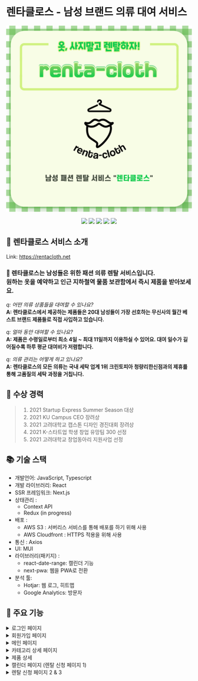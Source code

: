 # 렌타클로스 - 남성 브랜드 의류 대여 서비스

<p align='center'>
<img width="700"  alt="readMeImg1" src="./public/readme/readme1.jpg">
</p>

<p align='center'>
  <img src='https://img.shields.io/badge/react-%2320232a.svg?style=for-the-badge&logo=react&logoColor=%2361DAFB'/>
  <img src='https://img.shields.io/badge/typescript-%23007ACC.svg?style=for-the-badge&logo=typescript&logoColor=white'>
  <img src='https://img.shields.io/badge/Next-black?style=for-the-badge&logo=next.js&logoColor=white'/>
  <img src='https://img.shields.io/badge/MUI-%230081CB.svg?style=for-the-badge&logo=material-ui&logoColor=white'/>
    <img src='https://img.shields.io/badge/MongoDB-%234ea94b.svg?style=for-the-badge&logo=mongodb&logoColor=white'>
</p>

## 🎅 렌타클로스 서비스 소개

Link: https://rentacloth.net

### 🧥 렌타클로스는 남성들은 위한 패션 의류 렌탈 서비스입니다. <br>원하는 옷을 예약하고 인근 지하철역 물품 보관함에서 즉시 제품을 받아보세요.

_q: 어떤 의류 상품들을 대여할 수 있나요?_<br>
**A: 렌타클로스에서 제공하는 제품들은 20대 남성들이 가장 선호하는 무신사의 월간 베스트 브랜드 제품들로 직접 사입하고 있습니다.**

_q: 얼마 동안 대여할 수 있나요?_<br>
**A: 제품은 수령일로부터 최소 4일 ~ 최대 11일까지 이용하실 수 있어요. 대여 일수가 길어질수록 하루 평균 대여비가 저렴합니다.**

_q: 의류 관리는 어떻게 하고 있나요?_<br>
**A: 렌타클로스의 모든 의류는 국내 세탁 업계 1위 크린토피아 청량리한신점과의 제휴를 통해 고품질의 세탁 과정을 거칩니다.**

## 🏅 수상 경력

> 1. 2021 Startup Express Summer Season 대상
> 2. 2021 KU Campus CEO 장려상
> 3. 2021 고려대학교 캡스톤 디자인 경진대회 장려상
> 4. 2021 K-스타트업 학생 창업 유망팀 300 선정
> 5. 2021 고려대학교 창업동아리 지원사업 선정

## 📚 기술 스택

-   개발언어: JavaScript, Typescript
-   개발 라이브러리: React
-   SSR 프레임워크: Next.js
-   상태관리 :
    -   Context API
    -   Redux (in progress)
-   배포 :
    -   AWS S3 : 서버리스 서비스를 통해 배포를 하기 위해 사용
    -   AWS Cloudfront : HTTPS 적용을 위해 사용
-   통신 : Axios
-   UI: MUI
-   라이브러리(패키지) :
    -   react-date-range: 캘린더 기능
    -   next-pwa: 웹을 PWA로 전환
-   분석 툴:
    -   Hotjar: 웹 로그, 히트맵
    -   Google Analytics: 방문자

## 📌 주요 기능

<details>
<summary>로그인 페이지</summary>
<div markdown="1">
JWT 토큰 방식으로 토큰을 발급받고 LocalStorage에 저장하여 사용한다.
</div>
<img width="500" src="./public/readme/login.png"></img>
</details>
<details>
<summary>회원가입 페이지</summary>
<div markdown="1">
- 로그인할떄 사용할 이메일과 비밀번호, 그리고 알림톡을 위한 연락척를 설정한다.<br>
- 필수 이용약관 동의를 요청한다.
</div>
<img width="500" src="./public/readme/signup.png"></img>
</details>
<details>
<summary>메인 페이지</summary>
<div markdown="1">
메인 페이지는 다음과 같은 영역으로 나뉜다. <br>
- 최상단: 서비스 소개나 이용 방법 페이지로 이동하는 버튼이 있다. <br>
- 카테고리별 상푼: 각 카테고리의 상세 페이지로 이동한다.<br>
- 검색: 검색어를 입력하면 일치하는 제품 혹은 브랜드의 제품들은 불러온다. <br>
- 최하단: 카카오톡 비즈니스 채널로 연결해준다. <br>
</div>
<img width="500" src="./public/readme/main.png"></img>
</details>
<details>
<summary>카테고리 상세 페이지</summary>
<div markdown="1">
- 아우터, 상의, 하의에 속하는 제품들을 나열한다.<br>
- 제품 마다 이름, 브랜드, 4일 기준 렌탈 가격, 그리고 정가를 표기한다. <br>
- 썸네일은 무신사와 동일한 이미지를 사용한다.<br>
- 썸네일 클릭 시 해당 제품 상세 페이지로 이동한다.<br> 
</div>
<img width="500" src="./public/readme/category.png"></img>
</details>
<details>
<summary>제품 상세</summary>
<div markdown="1">
- 캐러셀을 이용해 기존 썸네일을 포함한 해당 제품의 모든 이미지를 보여준다.<br>
- 유저의 로그인 상태에 따라 하단 CTA 색상이 변한다. <br>
- 로그인한 상태에서 하단 CTA 클릭 시, 사이즈와 색상을 고르는 CTA가 나온다. <br>
- 아직 로그인을 안한 상태에서 CTA 클릭 시, 로그인 안내 모달이 나오도록 한다.<br>
</div>
<img width="500" src="./public/readme/product.png"></img>
</details>
<details>
<summary>캘린더 페이지 (렌탈 신청 페이지 1)</summary>
<div markdown="1">
- 사용자가 제품 수령일과 반납일을 설정한다.<br>
- 수령일은 금일에서 최소 이틀 후 부터 선택이 가능하다. (오늘이 1일이면 -> 3일부터 수령 가능)<br>
- 반납일은 수령일부터 최소 4일에서 최대 11일까지 선택이 가능하다.<br>
- 페이지 최초 렌더링 시 default으로 수령일은 금일부터 이틀 후, 반납일은 수령일 부터 4일 후로 설정한다.  <br>
- 수령일과 반납일을 설정하면 렌탈 신청 페이지 2로 이동한다. <br>
</div>
<img width="500" src="./public/readme/calendar.png"></img>
</details>
<details>
<summary>렌탈 신청 페이지 2 & 3</summary>
<div markdown="1">
- 렌탈 신청 페이지 2 에서는 제품을 수령하고 반납할 지하철 역을 입력한다.  <br>
- 렌탈 신청 페이지 3 에서는 모든 렌탈 정보를 취합하고 확인을 요청한다.<br>
</div>
<img width="500" src="./public/readme/step2.png"></img>
<img width="500" src="./public/readme/step3.png"></img>
</details>
